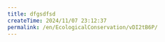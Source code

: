 ```yaml
---
title: dfgsdfsd
createTime: 2024/11/07 23:12:37
permalink: /en/EcologicalConservation/vDI2tB6P/
---
```

